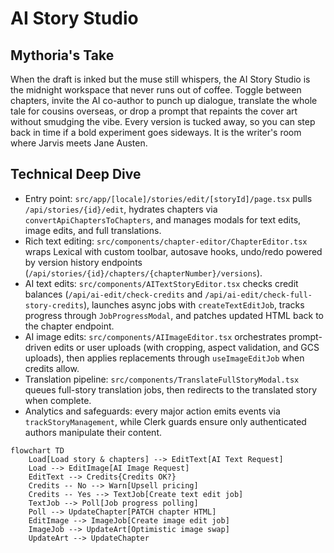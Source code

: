 # AI Story Studio

## Mythoria's Take

When the draft is inked but the muse still whispers, the AI Story Studio is the midnight workspace that never runs out of coffee. Toggle between chapters, invite the AI co-author to punch up dialogue, translate the whole tale for cousins overseas, or drop a prompt that repaints the cover art without smudging the vibe. Every version is tucked away, so you can step back in time if a bold experiment goes sideways. It is the writer's room where Jarvis meets Jane Austen.

## Technical Deep Dive

- Entry point: `src/app/[locale]/stories/edit/[storyId]/page.tsx` pulls `/api/stories/{id}/edit`, hydrates chapters via `convertApiChaptersToChapters`, and manages modals for text edits, image edits, and full translations.
- Rich text editing: `src/components/chapter-editor/ChapterEditor.tsx` wraps Lexical with custom toolbar, autosave hooks, undo/redo powered by version history endpoints (`/api/stories/{id}/chapters/{chapterNumber}/versions`).
- AI text edits: `src/components/AITextStoryEditor.tsx` checks credit balances (`/api/ai-edit/check-credits` and `/api/ai-edit/check-full-story-credits`), launches async jobs with `createTextEditJob`, tracks progress through `JobProgressModal`, and patches updated HTML back to the chapter endpoint.
- AI image edits: `src/components/AIImageEditor.tsx` orchestrates prompt-driven edits or user uploads (with cropping, aspect validation, and GCS uploads), then applies replacements through `useImageEditJob` when credits allow.
- Translation pipeline: `src/components/TranslateFullStoryModal.tsx` queues full-story translation jobs, then redirects to the translated story when complete.
- Analytics and safeguards: every major action emits events via `trackStoryManagement`, while Clerk guards ensure only authenticated authors manipulate their content.

```mermaid
flowchart TD
    Load[Load story & chapters] --> EditText[AI Text Request]
    Load --> EditImage[AI Image Request]
    EditText --> Credits{Credits OK?}
    Credits -- No --> Warn[Upsell pricing]
    Credits -- Yes --> TextJob[Create text edit job]
    TextJob --> Poll[Job progress polling]
    Poll --> UpdateChapter[PATCH chapter HTML]
    EditImage --> ImageJob[Create image edit job]
    ImageJob --> UpdateArt[Optimistic image swap]
    UpdateArt --> UpdateChapter
```
